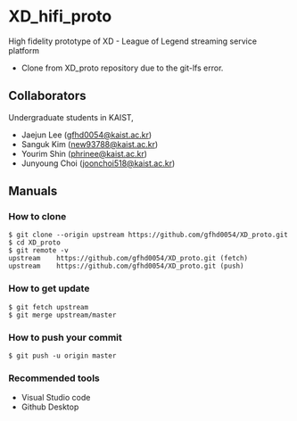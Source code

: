 # XD_hifi_proto

High fidelity prototype of XD - League of Legend streaming service platform
* Clone from XD_proto repository due to the git-lfs error.

## Collaborators
Undergraduate students in KAIST,
- Jaejun Lee (gfhd0054@kaist.ac.kr)
- Sanguk Kim (new93788@kaist.ac.kr)
- Yourim Shin (phrinee@kaist.ac.kr)
- Junyoung Choi (joonchoi518@kaist.ac.kr)

## Manuals
### How to clone 
```
$ git clone --origin upstream https://github.com/gfhd0054/XD_proto.git
$ cd XD_proto
$ git remote -v
upstream	https://github.com/gfhd0054/XD_proto.git (fetch)
upstream	https://github.com/gfhd0054/XD_proto.git (push)
```

### How to get update
```
$ git fetch upstream
$ git merge upstream/master
```

### How to push your commit
```
$ git push -u origin master
```

### Recommended tools
- Visual Studio code
- Github Desktop
